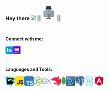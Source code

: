 ### Hey there <img src="https://media.giphy.com/media/hvRJCLFzcasrR4ia7z/giphy.gif" width="25px"> ||<img src="https://raw.githubusercontent.com/LLpanov/LLpanov/main/icons/personal.png" width="50px">||
<br/>  

**Connect with me:**

<a href="https://www.linkedin.com/in/leonid-panov-a814aa23b/">
  <img align="left" alt="LinkedIn" width="24px" src="https://github.com/LLpanov/LLpanov/blob/main/icons/linkedin.png" />

</a>
<a href="https://mailto:leonardopanov@yahoo.com/">
  <img align="left" alt="Yahoo" width="24px" src="https://raw.githubusercontent.com/LLpanov/LLpanov/main/icons/yahoo.png" />
</a>


<br/>
<br/>
<br/>

**Languages and Tools:**


<img align="left" height="30" title="WebStorm"  src="https://raw.githubusercontent.com/LLpanov/LLpanov/main/icons/WebStorm.png"/>
<img align="left" height="30" title="JavaScript" src="https://raw.githubusercontent.com/LLpanov/LLpanov/main/icons/JavaScript.png"/>
<img align="left" height="30" title="TypeScript" src="https://raw.githubusercontent.com/LLpanov/LLpanov/main/icons/TypeScript.png"/>
<img align="left" height="30" title="NodeJs" src="https://raw.githubusercontent.com/LLpanov/LLpanov/main/icons/nodeJs.png"/>
<img align="left" height="30" title="expressJS" src="https://raw.githubusercontent.com/LLpanov/LLpanov/main/icons/icons8-express-js-480.png"/>
<img align="left" height="30" title="NestJS" src="https://raw.githubusercontent.com/LLpanov/LLpanov/main/icons/nestjs.png"/>
<img align="left" height="30" title="MongoDB" src="https://github.com/LLpanov/LLpanov/blob/main/icons/MongoDB.png"/>
<img align="left" height="30" title="MySQL"  src="https://raw.githubusercontent.com/LLpanov/LLpanov/main/icons/MySQL.png"/>
<img align="left" height="30" title="PostgreSQL"  src="https://raw.githubusercontent.com/LLpanov/LLpanov/main/icons/postgreess.png"/>
<img align="left" height="30" title="React"  src="https://raw.githubusercontent.com/LLpanov/LLpanov/main/icons/React.png"/>
<img align="left" height="30" title="Angular"  src="https://raw.githubusercontent.com/LLpanov/LLpanov/main/icons/Angular.png"/>


